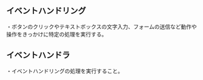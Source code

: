 ## イベントハンドリング
・ボタンのクリックやテキストボックスの文字入力、フォームの送信など動作や操作をきっかけに特定の処理を実行する。

## イベントハンドラ
・イベントハンドリングの処理を実行すること。